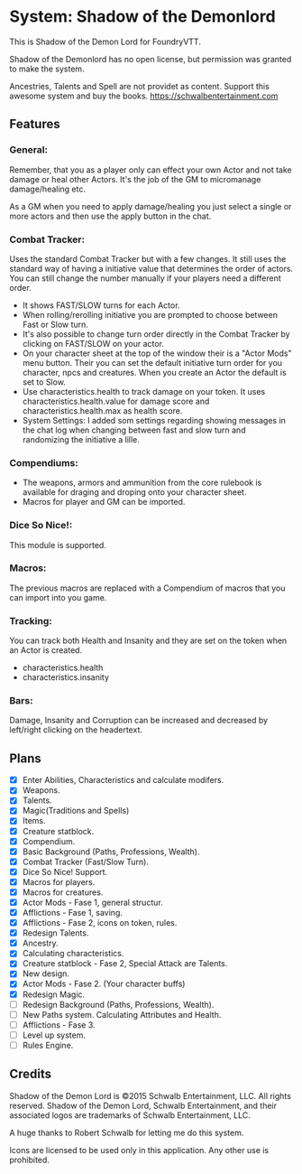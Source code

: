 # System: Shadow of the Demonlord

This is Shadow of the Demon Lord for FoundryVTT.

Shadow of the Demonlord has no open license, but permission was granted to make the system.

Ancestries, Talents and Spell are not providet as content. Support this awesome system and buy the books. https://schwalbentertainment.com

## **Features**

### **General:**
Remember, that you as a player only can effect your own Actor and not take damage or heal other Actors. It's the job of the GM to micromanage damage/healing etc. 

As a GM when you need to apply damage/healing you just select a single or more actors and then use the apply button in the chat.

### **Combat Tracker:**
Uses the standard Combat Tracker but with a few changes. It still uses the standard way of having a initiative value that determines the order of actors. You can still change the number manually if your players need a different order.

* It shows FAST/SLOW turns for each Actor.
* When rolling/rerolling initiative you are prompted to choose between Fast or Slow turn.
* It's also possible to change turn order directly in the Combat Tracker by clicking on FAST/SLOW on your actor.
* On your character sheet at the top of the window their is a "Actor Mods" menu button. Their you can set the default initiative turn order for you character, npcs and creatures. When you create an Actor the default is set to Slow.
* Use characteristics.health to track damage on your token. It uses characteristics.health.value for damage score and characteristics.health.max as health score.
* System Settings: I added som settings regarding showing messages in the chat log when changing between fast and slow turn and randomizing the initiative a lille.

### **Compendiums:**
- The weapons, armors and ammunition from the core rulebook is available for draging and droping onto your character sheet.
- Macros for player and GM can be imported.

### **Dice So Nice!:**
This module is supported.

### **Macros:**
The previous macros are replaced with a Compendium of macros that you can import into you game.

### **Tracking:**
You can track both Health and Insanity and they are set on the token when an Actor is created.
- characteristics.health
- characteristics.insanity

### **Bars:**
Damage, Insanity and Corruption can be increased and decreased by left/right clicking on the headertext.

## **Plans**
- [x] Enter Abilities, Characteristics and calculate modifers.
- [x] Weapons.
- [x] Talents.
- [x] Magic(Traditions and Spells)
- [x] Items.
- [x] Creature statblock.
- [x] Compendium.
- [x] Basic Background (Paths, Professions, Wealth).
- [x] Combat Tracker (Fast/Slow Turn).
- [x] Dice So Nice! Support.
- [x] Macros for players.
- [x] Macros for creatures.
- [x] Actor Mods - Fase 1, general structur. 
- [x] Afflictions - Fase 1, saving.
- [x] Afflictions - Fase 2, icons on token, rules.
- [x] Redesign Talents.
- [x] Ancestry.
- [x] Calculating characteristics.
- [x] Creature statblock - Fase 2, Special Attack are Talents.
- [x] New design.
- [x] Actor Mods - Fase 2. (Your character buffs)
- [x] Redesign Magic.
- [ ] Redesign Background (Paths, Professions, Wealth).
- [ ] New Paths system. Calculating Attributes and Health.
- [ ] Afflictions - Fase 3.
- [ ] Level up system.
- [ ] Rules Engine.

## **Credits**
Shadow of the Demon Lord is ©2015 Schwalb Entertainment, LLC. All rights reserved.
Shadow of the Demon Lord, Schwalb Entertainment, and their associated logos are trademarks of Schwalb Entertainment, LLC.

A huge thanks to Robert Schwalb for letting me do this system.

Icons are licensed to be used only in this application. Any other use is prohibited.

